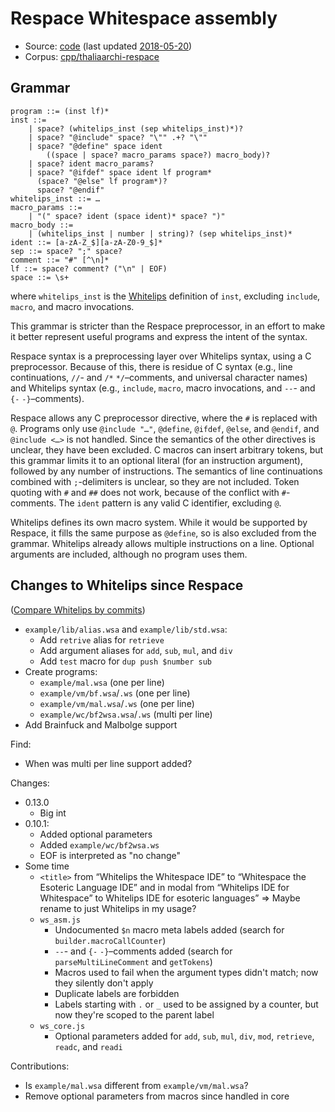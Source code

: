 # Respace Whitespace assembly

- Source: [code](https://github.com/thaliaarchi/respace/blob/master/programs/preprocess.sh)
  (last updated [2018-05-20](https://github.com/thaliaarchi/respace/blob/57b1313484880261c623dc5e371bbdd2b39b520f/programs/preprocess.sh))
- Corpus: [cpp/thaliaarchi-respace](https://github.com/wspace/corpus/tree/main/cpp/thaliaarchi-respace)

## Grammar

```bnf
program ::= (inst lf)*
inst ::=
    | space? (whitelips_inst (sep whitelips_inst)*)?
    | space? "@include" space? "\"" .+? "\""
    | space? "@define" space ident
        ((space | space? macro_params space?) macro_body)?
    | space? ident macro_params?
    | space? "@ifdef" space ident lf program*
      (space? "@else" lf program*)?
      space? "@endif"
whitelips_inst ::= …
macro_params ::=
    | "(" space? ident (space ident)* space? ")"
macro_body ::=
    | (whitelips_inst | number | string)? (sep whitelips_inst)*
ident ::= [a-zA-Z_$][a-zA-Z0-9_$]*
sep ::= space? ";" space?
comment ::= "#" [^\n]*
lf ::= space? comment? ("\n" | EOF)
space ::= \s+
```

where `whitelips_inst` is the [Whitelips](whitelips.md) definition of `inst`,
excluding `include`, `macro`, and macro invocations.

This grammar is stricter than the Respace preprocessor, in an effort to make it
better represent useful programs and express the intent of the syntax.

Respace syntax is a preprocessing layer over Whitelips syntax, using a C
preprocessor. Because of this, there is residue of C syntax (e.g., line
continuations, `//`- and `/*` `*/`–comments, and universal character names) and
Whitelips syntax (e.g., `include`, `macro`, macro invocations, and `--`- and
`{-` `-}`–comments).

Respace allows any C preprocessor directive, where the `#` is replaced with `@`.
Programs only use `@include "…"`, `@define`, `@ifdef`, `@else`, and `@endif`,
and `@include <…>` is not handled. Since the semantics of the other directives
is unclear, they have been excluded. C macros can insert arbitrary tokens, but
this grammar limits it to an optional literal (for an instruction argument),
followed by any number of instructions. The semantics of line continuations
combined with `;`-delimiters is unclear, so they are not included. Token quoting
with `#` and `##` does not work, because of the conflict with `#`-comments. The
`ident` pattern is any valid C identifier, excluding `@`.

Whitelips defines its own macro system. While it would be supported by Respace,
it fills the same purpose as `@define`, so is also excluded from the grammar.
Whitelips already allows multiple instructions on a line. Optional arguments are
included, although no program uses them.

## Changes to Whitelips since Respace

([Compare Whitelips by commits](https://github.com/vii5ard/whitespace/compare/b19aedadc672e2110d8833a93f93639a48c49670..a42adf9407063fd4be09047e6d254364c5e5b9d2))

- `example/lib/alias.wsa` and `example/lib/std.wsa`:
  - Add `retrive` alias for `retrieve`
  - Add argument aliases for `add`, `sub`, `mul`, and `div`
  - Add `test` macro for `dup push $number sub`
- Create programs:
  - `example/mal.wsa` (one per line)
  - `example/vm/bf.wsa`/`.ws` (one per line)
  - `example/vm/mal.wsa`/`.ws` (one per line)
  - `example/wc/bf2wsa.wsa`/`.ws` (multi per line)
- Add Brainfuck and Malbolge support

Find:

- When was multi per line support added?

Changes:

- 0.13.0
  - Big int
- 0.10.1:
  - Added optional parameters
  - Added `example/wc/bf2wsa.ws`
  - EOF is interpreted as "no change"
- Some time
  - `<title>` from “Whitelips the Whitespace IDE” to “Whitespace the Esoteric
    Language IDE” and in modal from “Whitelips IDE for Whitespace” to Whitelips
    IDE for esoteric languages”
    => Maybe rename to just Whitelips in my usage?
  - `ws_asm.js`
    - Undocumented `$n` macro meta labels added (search for
        `builder.macroCallCounter`)
    - `--`- and `{-` `-}`–comments added (search for `parseMultiLineComment` and
      `getTokens`)
    - Macros used to fail when the argument types didn't match; now they
      silently don't apply
    - Duplicate labels are forbidden
    - Labels starting with `.` or `_` used to be assigned by a counter, but now
      they're scoped to the parent label
  - `ws_core.js`
    - Optional parameters added for `add`, `sub`, `mul`, `div`, `mod`,
      `retrieve`, `readc`, and `readi`

Contributions:

- Is `example/mal.wsa` different from `example/vm/mal.wsa`?
- Remove optional parameters from macros since handled in core
